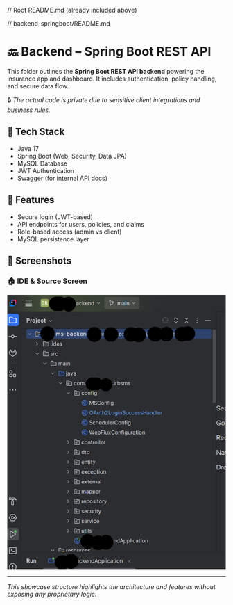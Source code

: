 // Root README.md (already included above)


// backend-springboot/README.md

# 🔙 Backend – Spring Boot REST API

This folder outlines the **Spring Boot REST API backend** powering the insurance app and dashboard. It includes authentication, policy handling, and secure data flow.

🔒 *The actual code is private due to sensitive client integrations and business rules.*

## 🔧 Tech Stack
- Java 17
- Spring Boot (Web, Security, Data JPA)
- MySQL Database
- JWT Authentication
- Swagger (for internal API docs)

## 📌 Features
- Secure login (JWT-based)
- API endpoints for users, policies, and claims
- Role-based access (admin vs client)
- MySQL persistence layer

## 📸 Screenshots

### 🏠 IDE & Source Screen
![IDE Screen](screenshots/ide.png)

---

*This showcase structure highlights the architecture and features without exposing any proprietary logic.*
